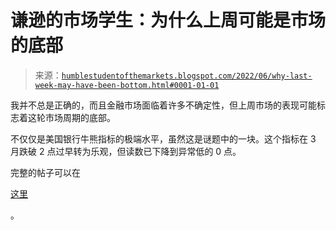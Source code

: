 <!--yml

分类：未分类

日期：2024-05-18 01:42:50

-->

# 谦逊的市场学生：为什么上周可能是市场的底部

> 来源：[`humblestudentofthemarkets.blogspot.com/2022/06/why-last-week-may-have-been-bottom.html#0001-01-01`](https://humblestudentofthemarkets.blogspot.com/2022/06/why-last-week-may-have-been-bottom.html#0001-01-01)

我并不总是正确的，而且金融市场面临着许多不确定性，但上周市场的表现可能标志着这轮市场周期的底部。

不仅仅是美国银行牛熊指标的极端水平，虽然这是谜题中的一块。这个指标在 3 月跌破 2 点过早转为乐观，但读数已下降到异常低的 0 点。

完整的帖子可以在

[这里](https://humblestudentofthemarkets.com/2022/06/20/why-last-week-may-have-been-the-bottom/)

。
